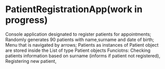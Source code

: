 # PatientRegistrationApp(work in progress)
Console application designated to register patients for appointments;
Randomly generates 90 patients with name,surname and date of birth;
Menu that is navigated by arrows;
Patients as instances of Patient object are stored inside the List of type Patient objects
Funciotns: Checking patients information based on surname (informs if patient not registered), Registering new patient,

